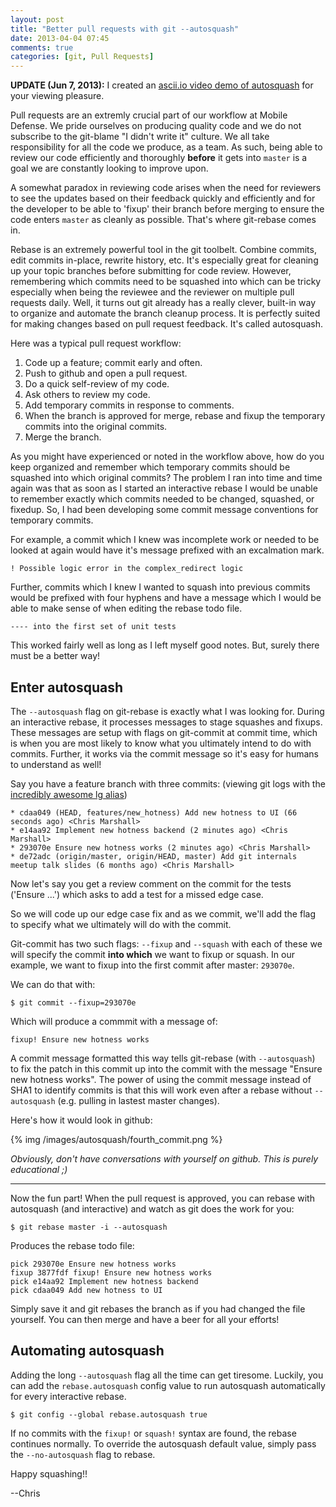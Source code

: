 ```yaml
---
layout: post
title: "Better pull requests with git --autosquash"
date: 2013-04-04 07:45
comments: true
categories: [git, Pull Requests]
---
```


**UPDATE (Jun 7, 2013):** I created an [ascii.io video demo of
autosquash](http://ascii.io/a/3467) for your viewing pleasure.

Pull requests are an extremly crucial part of our workflow at Mobile
Defense. We pride ourselves on producing quality code and we do not
subscribe to the git-blame "I didn't write it" culture. We all take
responsibility for all the code we produce, as a team. As such, being
able to review our code efficiently and thoroughly **before** it gets
into `master` is a goal we are constantly looking to improve upon.

A somewhat paradox in reviewing code arises when the need for reviewers
to see the updates based on their feedback quickly and efficiently and
for the developer to be able to 'fixup' their branch before merging to
ensure the code enters `master` as cleanly as possible. That's where
git-rebase comes in.

Rebase is an extremely powerful tool in the git toolbelt. Combine
commits, edit commits in-place, rewrite history, etc. It's especially
great for cleaning up your topic branches before submitting for code
review. However, remembering which commits need to be squashed into which
can be tricky especially when being the reviewee and the reviewer on
multiple pull requests daily. Well, it turns out git already has a really
clever, built-in way to organize and automate the branch cleanup process.
It is perfectly suited for making changes based on pull request feedback.
It's called autosquash.

<!-- more -->

Here was a typical pull request workflow:

1. Code up a feature; commit early and often.
1. Push to github and open a pull request.
1. Do a quick self-review of my code.
1. Ask others to review my code.
1. Add temporary commits in response to comments.
1. When the branch is approved for merge, rebase and fixup the
   temporary commits into the original commits.
1. Merge the branch.

As you might have experienced or noted in the workflow above, how do you
keep organized and remember which temporary commits should be squashed
into which original commits? The problem I ran into time and time
again was that as soon as I started an interactive rebase I would be
unable to remember exactly which commits needed to be changed, squashed,
or fixedup. So, I had been developing some commit message conventions for
temporary commits.

For example, a commit which I knew was incomplete work or needed to be
looked at again would have it's message prefixed with an excalmation
mark.

    ! Possible logic error in the complex_redirect logic

Further, commits which I knew I wanted to squash into previous commits
would be prefixed with four hyphens and have a message which I would be
able to make sense of when editing the rebase todo file.

    ---- into the first set of unit tests

This worked fairly well as long as I left myself good notes. But, surely
there must be a better way!

## Enter autosquash

The `--autosquash` flag on git-rebase is exactly what I was looking
for. During an interactive rebase, it processes messages to stage squashes
and fixups. These messages are setup with flags on git-commit at commit
time, which is when you are most likely to know what you ultimately
intend to do with commits. Further, it works via the commit message
so it's easy for humans to understand as well!

Say you have a feature branch with three commits: (viewing git logs with
the [incredibly awesome lg
alias](/2013/02/08/help-i-lost-a-commit-from-days-ago/#lg))

    * cdaa049 (HEAD, features/new_hotness) Add new hotness to UI (66 seconds ago) <Chris Marshall>
    * e14aa92 Implement new hotness backend (2 minutes ago) <Chris Marshall>
    * 293070e Ensure new hotness works (2 minutes ago) <Chris Marshall>
    * de72adc (origin/master, origin/HEAD, master) Add git internals meetup talk slides (6 months ago) <Chris Marshall>

Now let's say you get a review comment on the commit for the tests
('Ensure ...') which asks to add a test for a missed edge case.

So we will code up our edge case fix and as we commit, we'll add the
flag to specify what we ultimately will do with the commit.

Git-commit has two such flags: `--fixup` and `--squash` with each of these
we will specify the commit **into which** we want to fixup or squash. In
our example, we want to fixup into the first commit after master:
`293070e`.

We can do that with:

    $ git commit --fixup=293070e

Which will produce a commmit with a message of:

    fixup! Ensure new hotness works

A commit message formatted this way tells git-rebase (with `--autosquash`)
to fix the patch in this commit up into the commit with the message "Ensure
new hotness works". The power of using the commit message instead of SHA1
to identify commits is that this will work even after a rebase without
`--autosquash` (e.g. pulling in lastest master changes).

Here's how it would look in github:

{% img /images/autosquash/fourth_commit.png %}

*Obviously, don't have conversations with
yourself on github. This is purely educational ;)*

--------------

Now the fun part! When the pull request is approved, you can rebase with
autosquash (and interactive) and watch as git does the work for you:

    $ git rebase master -i --autosquash

Produces the rebase todo file:

    pick 293070e Ensure new hotness works
    fixup 3877fdf fixup! Ensure new hotness works
    pick e14aa92 Implement new hotness backend
    pick cdaa049 Add new hotness to UI

Simply save it and git rebases the branch as if you had changed the file
yourself. You can then merge and have a beer for all your efforts!

## Automating autosquash

Adding the long `--autosquash` flag all the time can get tiresome. Luckily,
you can add the `rebase.autosquash` config value to run autosquash
automatically for every interactive rebase.

    $ git config --global rebase.autosquash true

If no commits with the `fixup!` or `squash!` syntax are found, the rebase
continues normally. To override the autosquash default value, simply pass
the `--no-autosquash` flag to rebase.

Happy squashing!!

--Chris


